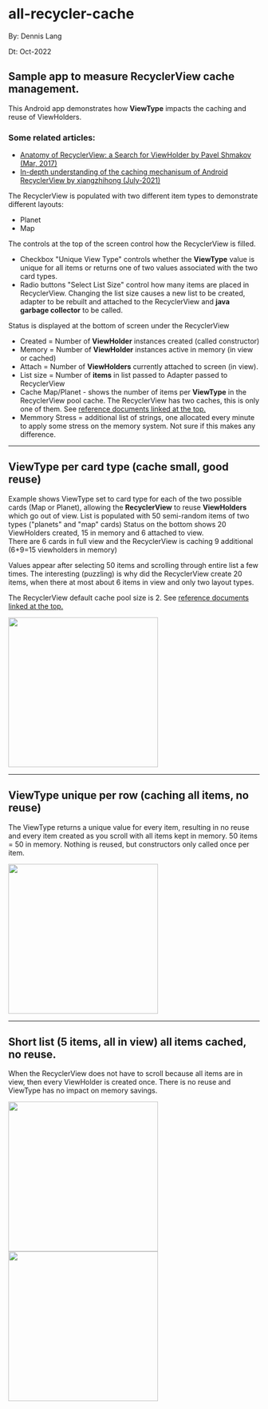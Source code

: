 
# all-recycler-cache

By: Dennis Lang

Dt: Oct-2022

## Sample app to measure RecyclerView cache management. 

This Android app demonstrates how <b>ViewType</b> impacts the caching and reuse of ViewHolders.
 

### Some related articles:
- <a href="https://medium.com/android-news/anatomy-of-recyclerview-part-1-a-search-for-a-viewholder-404ba3453714">
    Anatomy of RecyclerView: a Search for ViewHolder by Pavel Shmakov (Mar, 2017) </a>
- <a href="https://segmentfault.com/a/1190000040421118/en">
    In-depth understanding of the caching mechanisum of Android RecyclerView by xiangzhihong (July-2021)</a>



The RecyclerView is populated with two different item types to demonstrate different layouts:
- Planet 
- Map 

The controls at the top of the screen control how the RecyclerView is filled. 
- Checkbox  "Unique View Type" controls whether the <b>ViewType</b> value is unique for all items 
or returns one of two values associated with the two card types.
- Radio buttons  "Select List Size" control how many items are placed in RecyclerView. 
Changing the list size causes a new list to be created, adapter to be rebuilt and attached to 
the RecyclerView and <b>java garbage collector</b> to be called. 

Status is displayed at the bottom of screen under the RecyclerView
- Created = Number of <b>ViewHolder</b> instances created (called constructor)
- Memory = Number of <b>ViewHolder</b> instances active in memory (in view or cached)
- Attach = Number of <b>ViewHolders</b> currently attached to screen (in view).
- List size = Number of <b>items</b> in list passed to Adapter passed to RecyclerView
- Cache Map/Planet - shows the number of items per <b>ViewType</b> in the RecyclerView pool cache. 
 The RecyclerView has two caches, this is only one of them. See [reference documents linked at the top.](#Some-related-articles)
- Memmory Stress = additional list of strings, one allocated every minute to apply
some stress on the memory system.  Not sure if this makes any difference. 

<hr>

## ViewType per card type (cache small, good reuse)

Example shows ViewType set to card type for each of the two possible cards (Map or Planet), 
allowing the <b>RecyclerView</b> to reuse <b>ViewHolders</b> which go out of view. 
List is populated with 50 semi-random items of two types ("planets" and "map" cards)
Status on the bottom shows 20 ViewHolders created, 15 in memory and 6 attached to view.  
There are 6 cards in full view and the RecyclerView is caching 9 additional (6+9=15 viewholders in memory)

Values appear after selecting 50 items and scrolling through entire list a few times. 
The interesting (puzzling) is why did the RecyclerView create 20 items, when there at most about 6 items in view and only two layout types. 

The RecyclerView default cache pool size is 2. See [reference documents linked at the top.](#Some-related-articles)

<img src="images/reuse-50.jpg" width="300" >

<hr>

## ViewType unique per row (caching all items, no reuse)

The ViewType returns a unique value for every item, resulting in no reuse and 
every item created as you scroll with all items kept in memory. 50 items = 50 in memory. 
Nothing is reused, but constructors only called once per item. 

<img src="images/unique-50.jpg" width="300" >

<hr>

## Short list (5 items, all in view) all items cached, no reuse.

When the RecyclerView does not have to scroll because all items are in view, then every ViewHolder is created once. 
There is no reuse and ViewType has no impact on memory savings. 

<p float="left">
<img src="images/reuse-5.jpg" width="300">
<img src="images/unique-5.jpg" width="300">
</p>